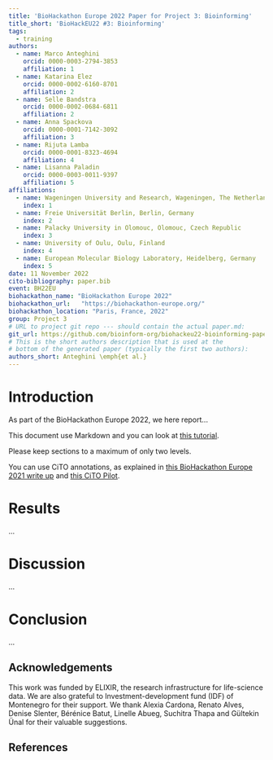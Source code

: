 ```yaml
---
title: 'BioHackathon Europe 2022 Paper for Project 3: Bioinforming'
title_short: 'BioHackEU22 #3: Bioinforming'
tags:
  - training
authors:
  - name: Marco Anteghini
    orcid: 0000-0003-2794-3853
    affiliation: 1
  - name: Katarina Elez
    orcid: 0000-0002-6160-8701
    affiliation: 2
  - name: Selle Bandstra
    orcid: 0000-0002-0684-6811
    affiliation: 2
  - name: Anna Spackova
    orcid: 0000-0001-7142-3092
    affiliation: 3
  - name: Rijuta Lamba
    orcid: 0000-0001-8323-4694
    affiliation: 4
  - name: Lisanna Paladin
    orcid: 0000-0003-0011-9397
    affiliation: 5
affiliations:
  - name: Wageningen University and Research, Wageningen, The Netherlands
    index: 1
  - name: Freie Universität Berlin, Berlin, Germany
    index: 2
  - name: Palacky University in Olomouc, Olomouc, Czech Republic
    index: 3
  - name: University of Oulu, Oulu, Finland
    index: 4
  - name: European Molecular Biology Laboratory, Heidelberg, Germany
    index: 5
date: 11 November 2022
cito-bibliography: paper.bib
event: BH22EU
biohackathon_name: "BioHackathon Europe 2022"
biohackathon_url:   "https://biohackathon-europe.org/"
biohackathon_location: "Paris, France, 2022"
group: Project 3
# URL to project git repo --- should contain the actual paper.md:
git_url: https://github.com/bioinform-org/biohackeu22-bioinforming-paper
# This is the short authors description that is used at the
# bottom of the generated paper (typically the first two authors):
authors_short: Anteghini \emph{et al.}
---
```



# Introduction

As part of the BioHackathon Europe 2022, we here report...

This document use Markdown and you can look at [this tutorial](https://www.markdowntutorial.com/).

Please keep sections to a maximum of only two levels.

You can use CiTO annotations, as explained in [this BioHackathon Europe 2021 write up](https://raw.githubusercontent.com/biohackrxiv/bhxiv-metadata/main/doc/elixir_biohackathon2021/paper.md) and [this CiTO Pilot](https://www.biomedcentral.com/collections/cito).

# Results

...

# Discussion

...

# Conclusion

...

## Acknowledgements

This work was funded by ELIXIR, the research infrastructure for life-science data. We are also grateful to Investment-development fund (IDF) of Montenegro for their support. We thank Alexia Cardona, Renato Alves, Denise Slenter, Bérénice Batut, Linelle Abueg, Suchitra Thapa and Gültekin Ünal for their valuable suggestions.

## References
